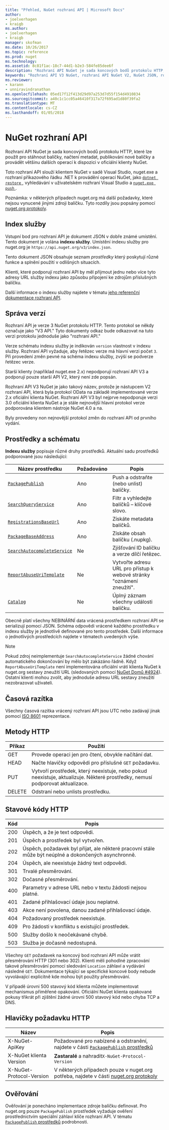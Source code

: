 ```yaml
---
title: "Přehled, NuGet rozhraní API | Microsoft Docs"
author:
- joelverhagen
- kraigb
ms.author:
- joelverhagen
- kraigb
manager: skofman
ms.date: 10/26/2017
ms.topic: reference
ms.prod: nuget
ms.technology: 
ms.assetid: 8c81f1ac-18c7-44d1-b2e3-584fe85dee6f
description: "Rozhraní API NuGet je sada koncových bodů protokolu HTTP, které je možné stáhnout balíčky, načíst metadata, publikujte nové balíčky atd."
keywords: "Rozhraní API V3 NuGet, rozhraní API NuGet V2, NuGet JSON, rozhraní API registrace NuGet NuGet API ploché kontejner, NuGet nupkg rozhraní API, NuGet metadat rozhraní API, hledání NuGet rozhraní API a NuGet nabízené rozhraní API, NuGe publikovat rozhraní API, NuGet odstranit rozhraní API, rozhraní API, protokol NuGet unlist NuGet"
ms.reviewer:
- karann
- unniravindranathan
ms.openlocfilehash: 05ed17f12f413d29d97a253d7d55f154d4910834
ms.sourcegitcommit: a40c1c1cc05a46410f317a72f695ad1d80f39fa2
ms.translationtype: MT
ms.contentlocale: cs-CZ
ms.lasthandoff: 01/05/2018
---
```

# <a name="nuget-api"></a>NuGet rozhraní API

Rozhraní API NuGet je sada koncových bodů protokolu HTTP, které lze použít pro stáhnout balíčky, načtení metadat, publikování nové balíčky a provádět většinu dalších operací k dispozici v oficiální klienty NuGet.

Toto rozhraní API slouží klientem NuGet v sadě Visual Studio, nuget.exe a rozhraní příkazového řádku .NET k provádění operací NuGet, jako [ `dotnet restore` ](/dotnet/articles/core/preview3/tools/dotnet-restore), vyhledávání v uživatelském rozhraní Visual Studio a [ `nuget.exe push` ](../tools/cli-ref-push.md).

Poznámka: v některých případech nuget.org má další požadavky, které nejsou vynucené jinými zdroji balíčku. Tyto rozdíly jsou popsány pomocí [nuget.org protokoly](nuget-protocols.md).

## <a name="service-index"></a>Index služby

Vstupní bod pro rozhraní API je dokument JSON v dobře známé umístění. Tento dokument je volána **indexu služby**.
Umístění indexu služby pro nuget.org je `https://api.nuget.org/v3/index.json`.

Tento dokument JSON obsahuje seznam *prostředky* který poskytují různé funkce a splnění použití v odlišných situacích.

Klienti, které podporují rozhraní API by měl přijmout jednu nebo více tyto adresy URL služby indexu jako způsobu připojení ke zdrojům příslušných balíčku.

Další informace o indexu služby najdete v tématu [jeho referenční dokumentace rozhraní API](service-index.md).

## <a name="versioning"></a>Správa verzí

Rozhraní API je verze 3 NuGet protokolu HTTP. Tento protokol se někdy označuje jako "V3 API." Tyto dokumenty odkaz bude odkazovat na tuto verzi protokolu jednoduše jako "rozhraní API."

Verze schématu indexu služby je indikován `version` vlastnost v indexu služby. Rozhraní API vyžaduje, aby řetězec verze má hlavní verzi počet `3`. Při provedení změn pevné na schéma indexu služby, zvýší se podverze řetězec verze.

Starší klienty (například nuget.exe 2.x) nepodporují rozhraní API V3 a podporují pouze starší API V2, který není zde popsán.

Rozhraní API V3 NuGet je jako takový název, protože je nástupcem V2 rozhraní API, která byla protokol OData na základě implementované verze 2.x oficiální klienta NuGet. Rozhraní API V3 byl nejprve nepodporuje verzi 3.0 oficiální klienta NuGet a je stále nejnovější hlavní protokol verze podporována klientem nástroje NuGet 4.0 a na. 

Byly provedeny non nejnovější protokol změn do rozhraní API od prvního vydání.

## <a name="resources-and-schema"></a>Prostředky a schématu

**Indexu služby** popisuje různé druhy prostředků. Aktuální sadu prostředků podporované jsou následující:

Název prostředku                                                          | Požadováno | Popis
---------------------------------------------------------------------- | -------- | -----------
[`PackagePublish`](package-publish-resource.md)                        | Ano      | Push a odstraňte (nebo unlist) balíčky.
[`SearchQueryService`](search-query-service-resource.md)               | Ano      | Filtr a vyhledejte balíčků – klíčové slovo.
[`RegistrationsBaseUrl`](registration-base-url-resource.md)            | Ano      | Získáte metadata balíčků.
[`PackageBaseAddress`](package-base-address-resource.md)               | Ano      | Získáte obsah balíčku (.nupkg).
[`SearchAutocompleteService`](search-autocomplete-service-resource.md) | Ne       | Zjišťování ID balíčku a verze dílčí řetězec.
[`ReportAbuseUriTemplate`](report-abuse-resource.md)                   | Ne       | Vytvořte adresu URL pro přístup k webové stránky "oznámení zneužití".
[`Catalog`](catalog-resource.md)                                       | Ne       | Úplný záznam všechny události balíčku.

Obecně platí všechny NEBINÁRNÍ data vrácená prostředkem rozhraní API se serializují pomocí JSON. Schéma odpovědi vrácené každého prostředku v indexu služby je jednotlivě definované pro tento prostředek. Další informace o jednotlivých prostředcích najdete v tématech uvedených výše.

> [!Note]
> Pokud zdroj neimplementuje `SearchAutocompleteService` žádné chování automatického dokončování by mělo být zakázáno řádně. Když `ReportAbuseUriTemplate` není implementována oficiální vrátí klienta NuGet k nuget.org sestavy zneužití URL (sledovaných pomocí [NuGet Domů #4924](https://github.com/NuGet/Home/issues/4924)). Ostatní klienti mohou zvolit, aby jednoduše adresu URL sestavy zneužití nezobrazovat uživateli.

## <a name="timestamps"></a>Časová razítka

Všechny časová razítka vrácený rozhraní API jsou UTC nebo zadávají jinak pomocí [ISO 8601](https://www.iso.org/iso-8601-date-and-time-format.html) reprezentace. 

## <a name="http-methods"></a>Metody HTTP

Příkaz   | Použití
------ | -----------
GET    | Provede operaci jen pro čtení, obvykle načítání dat.
HEAD   | Načte hlavičky odpovědi pro příslušné `GET` požadavku.
PUT    | Vytvoří prostředek, který neexistuje, nebo pokud neexistuje, aktualizuje. Některé prostředky, nemusí podporovat aktualizace.
DELETE | Odstraní nebo unlists prostředku.

## <a name="http-status-codes"></a>Stavové kódy HTTP

Kód | Popis
---- | -----
200  | Úspěch, a že je text odpovědi.
201  | Úspěch a prostředek byl vytvořen.
202  | Úspěch, požadavek byl přijat, ale některé pracovní stále může být neúplné a dokončených asynchronně.
204  | Úspěch, ale neexistuje žádný text odpovědi.
301  | Trvalé přesměrování.
302  | Dočasné přesměrování.
400  | Parametry v adrese URL nebo v textu žádosti nejsou platné.
401  | Zadané přihlašovací údaje jsou neplatné.
403  | Akce není povolena, danou zadané přihlašovací údaje.
404  | Požadovaný prostředek neexistuje.
409  | Pro žádosti v konfliktu s existující prostředek.
500  | Služby došlo k neočekávané chybě.
503  | Služba je dočasně nedostupná.

Všechny `GET` požadavek na koncový bod rozhraní API může vrátit přesměrování HTTP (301 nebo 302). Klienti měli pohodlné zpracování takové přesměrování pomocí sledování `Location` záhlaví a vydávání následné `GET`. Dokumentace týkající se specifické koncové body nebude vyvolávající explicitně kde mohou být použity přesměrování.

V případě úrovni 500 stavový kód klienta můžete implementovat mechanismus přiměřené opakování. Oficiální NuGet klienta opakované pokusy třikrát při zjištění žádné úrovni 500 stavový kód nebo chyba TCP a DNS.

## <a name="http-request-headers"></a>Hlavičky požadavku HTTP

Název                     | Popis
------------------------ | -----------
X-NuGet-ApiKey           | Požadované pro nabízené a odstranění, najdete v části [ `PackagePublish` prostředků](package-publish-resource.md)
X-NuGet klienta Version   | **Zastaralé** a nahradit`X-NuGet-Protocol-Version`
X-NuGet-Protocol-Version | V některých případech pouze v nuget.org potřeba, najdete v části [nuget.org protokoly](NuGet-Protocols.md)

## <a name="authentication"></a>Ověřování

Ověřování je ponecháno implementace zdroje balíčku definovat. Pro nuget.org pouze `PackagePublish` prostředek vyžaduje ověření prostřednictvím speciální záhlaví klíče rozhraní API. V tématu [ `PackagePublish` prostředků](package-publish-resource.md) podrobnosti.

